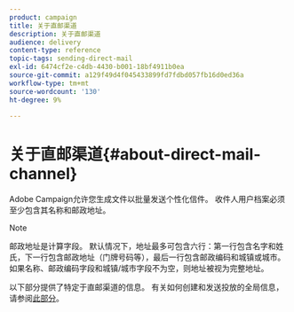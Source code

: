 ```yaml
---
product: campaign
title: 关于直邮渠道
description: 关于直邮渠道
audience: delivery
content-type: reference
topic-tags: sending-direct-mail
exl-id: 6474cf2e-c4db-4430-b001-18bf4911b0ea
source-git-commit: a129f49d4f045433899fd7fdbd057fb16d0ed36a
workflow-type: tm+mt
source-wordcount: '130'
ht-degree: 9%

---
```


# 关于直邮渠道{#about-direct-mail-channel}

Adobe Campaign允许您生成文件以批量发送个性化信件。 收件人用户档案必须至少包含其名称和邮政地址。

>[!NOTE]
>
>邮政地址是计算字段。 默认情况下，地址最多可包含六行：第一行包含名字和姓氏，下一行包含邮政地址（门牌号码等），最后一行包含邮政编码和城镇或城市。\
>如果名称、邮政编码字段和城镇/城市字段不为空，则地址被视为完整地址。

以下部分提供了特定于直邮渠道的信息。 有关如何创建和发送投放的全局信息，请参阅[此部分](steps-about-delivery-creation-steps.md)。
